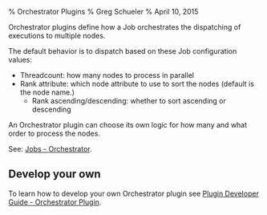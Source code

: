 % Orchestrator Plugins
% Greg Schueler
% April 10, 2015

Orchestrator plugins define how a Job orchestrates the dispatching of executions to multiple nodes.

The default behavior is to dispatch based on these Job configuration values:

* Threadcount: how many nodes to process in parallel
* Rank attribute: which node attribute to use to sort the nodes (default is the node name.)
	* Rank ascending/descending: whether to sort ascending or descending

An Orchestrator plugin can choose its own logic for how many and what order to process the nodes.

See: [Jobs - Orchestrator](../manual/creating-jobs.html#orchestrator).

## Develop your own

To learn how to develop your own Orchestrator plugin
see [Plugin Developer Guide - Orchestrator Plugin](../developer/orchestrator-plugin.html).

